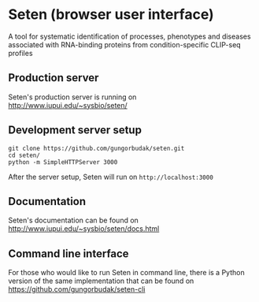# Seten (browser user interface)

A tool for systematic identification of processes, phenotypes and diseases associated with RNA-binding proteins from condition-specific CLIP-seq profiles

## Production server

Seten's production server is running on http://www.iupui.edu/~sysbio/seten/

## Development server setup

    git clone https://github.com/gungorbudak/seten.git
    cd seten/
    python -m SimpleHTTPServer 3000

After the server setup, Seten will run on `http://localhost:3000`

## Documentation

Seten's documentation can be found on http://www.iupui.edu/~sysbio/seten/docs.html

## Command line interface

For those who would like to run Seten in command line, there is a Python version of the same implementation that can be found on https://github.com/gungorbudak/seten-cli
